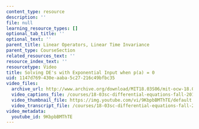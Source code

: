 ```yaml
---
content_type: resource
description: ''
file: null
learning_resource_types: []
optional_tab_title: ''
optional_text: ''
parent_title: Linear Operators, Linear Time Invariance
parent_type: CourseSection
related_resources_text: ''
resource_index_text: ''
resourcetype: Video
title: Solving DE's with Exponential Input when p(a) = 0
uid: 1147d769-430e-aaba-5c27-216c49bfbc35
video_files:
  archive_url: http://www.archive.org/download/MIT18.03S06/mit-ocw-18.03-lec13-10mar2003-220k_512kb.mp4
  video_captions_file: /courses/18-03sc-differential-equations-fall-2011/a5517bbff9c55bb38b338a8acbb6203f_9KbpbBMThTE.vtt
  video_thumbnail_file: https://img.youtube.com/vi/9KbpbBMThTE/default.jpg
  video_transcript_file: /courses/18-03sc-differential-equations-fall-2011/83faa4085a99204528e1aff751171537_9KbpbBMThTE.pdf
video_metadata:
  youtube_id: 9KbpbBMThTE
---
```

